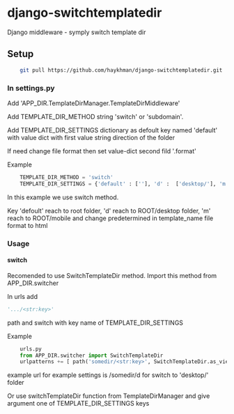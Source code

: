 # django-switchtemplatedir
Django middleware - symply switch template dir
<h2>Setup</h2>

```sh
    git pull https://github.com/haykhman/django-switchtemplatedir.git
```

<h3>In settings.py</h3>
<p>Add 'APP_DIR.TemplateDirManager.TemplateDirMiddleware'</p>
<p>Add TEMPLATE_DIR_METHOD string 'switch' or 'subdomain'.</p>
<p>Add TEMPLATE_DIR_SETTINGS dictionary as defoult key named 'default' with value dict with first value string direction of the folder</p>
<p>If need change file format then set value-dict second fild '.format'</p>
<p>Example</p>

```python
    TEMPLATE_DIR_METHOD = 'switch'
    TEMPLATE_DIR_SETTINGS = {'default' : [''], 'd' :  ['desktop/'], 'm' : ['mobile/', '.html']}
```

<p>In this example we use switch method.</p>
<p>Key 'defoult' reach to root folder, 'd' reach to ROOT/desktop folder, 'm' reach to ROOT/mobile and change predetermined in template_name file format to html</p>

<h3>Usage</h3>
<h4>switch</h4>
<p>Recomended to use SwitchTemplateDir method. Import this method from APP_DIR.switcher</p>
<p>In urls add

```python 
'.../<str:key>' 
```

path and switch with key name of TEMPLATE_DIR_SETTINGS</p>
<p>Example</p>    
    
```python
    urls.py
    from APP_DIR.switcher import SwitchTemplateDir
    urlpatterns += [ path('somedir/<str:key>', SwitchTemplateDir.as_view()), ]
```

<p>example url for example settings is /somedir/d for switch to 'desktop/' folder</p>
<p>Or use switchTemplateDir function from TemplateDirManager and give argument one of TEMPLATE_DIR_SETTINGS keys</p>
